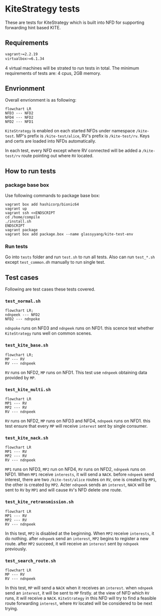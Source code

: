 # KiteStrategy tests

These are tests for KiteStrategy which is built into NFD for supporting forwarding hint based KITE.

## Requirements

```bash
vagrant>=2.2.19
virtualbox>=6.1.34
```

4 virtual machines will  be strated to run tests in total. The minimum requirements of tests are: 4 cpus, 2GB memory.

## Envrionment

Overall envrionment is as following:
```mermaid
flowchart LR
NFD3 --- NFD2
NFD4 --- NFD2
NFD2 --- NFD1
```
`KiteStrategy` is enabled on each started NFDs under namespace `/kite-test`. MP's prefix is `/kite-test/alice`, RV's prefix is `/kite-test/rv`. Keys and certs are loaded into NFDs automatically.

In each test, every NFD except where RV connected will be added a `/kite-test/rv` route pointing out where `RV` located.

## How to run tests
### package base box
Use following commands to package base box:
```shell
vagrant box add hashicorp/bionic64
vagrant up
vagrant ssh <<ENDSCRIPT
cd /home/compile
./install.sh
ENDSCRIPT
vagrant package
vagrant box add package.box --name glassyyang/kite-test-env
```
### Run tests
Go into `tests` folder and run `test.sh` to run all tests. Also can run `test_*.sh` except `test_common.dh` manually to
run single test.
## Test cases
Following are test cases these tests covered.
### `test_normal.sh`
```mermaid
flowchart LR;
ndnpeek --- NFD2
NFD2 --- ndnpoke
```
`ndnpoke` runs on NFD3 and `ndnpeek` runs on NFD1. this scence test whether `KiteStrategy` runs well on common scenes.

### `test_kite_base.sh`

```mermaid
flowchart LR;
MP --- RV
RV --- ndnpeek
```

`RV` runs on NFD2, `MP` runs on NFD1. This test use `ndnpeek` obtaining data provided by `MP`.

### `test_kite_multi.sh`

```mermaid
flowchart LR
MP1 --- RV
MP2 --- RV
RV --- ndnpeek
```

`RV` runs on NFD2, `MP` runs on NFD3 and NFD4, `ndnpeek` runs on NFD1. this test ensure that every `MP` will receive `interest` sent by single consumer.

### `test_kite_nack.sh`

```mermaid
flowchart LR
MP1 --- RV
MP2 --- RV
RV --- ndnpeek
```

`MP1` runs on NFD3, `MP2` run on NFD4, `RV` runs on NFD2, `ndnpeek` runs on NFD1. When `MP1` receive `interests`, it will send a `NACK`. before `ndnpeek` send interest, there are two `/kite-test/alice` routes on `RV`, one is created by `MP1`, the other is created by `MP2`. Acter `ndnpeek` sends an `interest`, `NACK` will be sent to `RV` by `MP1` and will cause `RV`'s NFD delete one route.

### `test_kite_retransmission.sh`

```mermaid
flowchart LR
MP1 --- RV
MP2 --- RV
RV --- ndnpeek
```

In this test, `MP2` is disabled at the beginning. When `MP2` receive `interests`, it do nothing. after `ndnpeek` send an `interest`, `MP2` begins to register a new route. after `MP2` succeed, it will receive an `interest` sent by `ndnpeek` previously.

### `test_search_route.sh`

```mermaid
flowchart LR
MP --- RV
RV --- ndnpeek
```

In this test, `MP` will send a `NACK` when it receives an `interest`.  when `ndnpeek` send an `interest`, it will be sent to `MP` firstly. at the view of NFD which `RV` runs, it will receive a `NACK`. `KiteStrategy` in this NFD will try to find a feasible route forwarding `interest`, where `RV` located will be considered to be next trying.